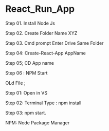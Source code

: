 # React_Run_App

Step 01. Install Node Js

Step 02. Create Folder Name XYZ

Step 03. Cmd prompt Enter Drive Same Folder 

Step 04: Create-React-App AppName

Step 05; CD App name

Step 06 : NPM Start


OLd File ;

Step 01: Open in VS 

Step 02: Terminal Type : npm install

Step 03: npm start.

NPM: Node Package Manager

